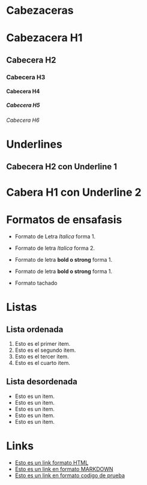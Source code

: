 # Cabezaceras
# Cabezacera H1
## Cabecera H2
### Cabecera H3
#### Cabecera H4
##### Cabecera H5
###### Cabecera H6


# Underlines
Cabecera H2 con Underline 1
---

Cabera H1 con Underline 2
===

# Formatos de ensafasis
- Formato de Letra *Italica* forma 1.
- Formato de letra _Italica_ forma 2.

- Formato de letra **bold o strong** forma 1.
- Formato de letra __bold o strong__ forma 1.

- Formato tachado

# Listas
## Lista ordenada
1. Esto es el primer item.
2. Esto es el segundo item.
3. Esto es el tercer item.
4. Esto es el cuarto item.
## Lista desordenada
- Esto es un item.
- Esto es un item.
- Esto es un item.
- Esto es un item.
- Esto es un item.

# Links
- <a href=http://google.com>Esto es un link formato HTML</a>
 - [Esto es un link en formato MARKDOWN](http://google.com)
 - [Esto es un link en formato codigo de prueba](prueba.cpp)
